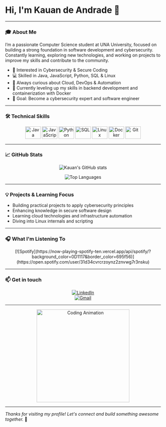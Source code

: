 # Hi, I'm Kauan de Andrade 👋

---

### 🎓 About Me

I’m a passionate Computer Science student at UNA University, focused on building a strong foundation in software development and cybersecurity.  
Constantly learning, exploring new technologies, and working on projects to improve my skills and contribute to the community.

- 🔐 Interested in Cybersecurity & Secure Coding  
- 💻 Skilled in Java, JavaScript, Python, SQL & Linux  
- 🚀 Always curious about Cloud, DevOps & Automation  
- 🌱 Currently leveling up my skills in backend development and containerization with Docker  
- 🎯 Goal: Become a cybersecurity expert and software engineer

---

### 🛠️ Technical Skills

<div align="center">

<img alt="Java" title="Java" height="40" width="50" src="https://cdn.jsdelivr.net/gh/devicons/devicon@latest/icons/java/java-original-wordmark.svg" />
<img alt="JavaScript" title="JavaScript" height="40" width="50" src="https://cdn.jsdelivr.net/gh/devicons/devicon@latest/icons/javascript/javascript-original.svg" />
<img alt="Python" title="Python" height="40" width="50" src="https://cdn.jsdelivr.net/gh/devicons/devicon@latest/icons/python/python-original-wordmark.svg" />
<img alt="SQL" title="SQL" height="40" width="50" src="https://cdn.jsdelivr.net/gh/devicons/devicon@latest/icons/mysql/mysql-original-wordmark.svg" />
<img alt="Linux" title="Linux" height="40" width="50" src="https://cdn.jsdelivr.net/gh/devicons/devicon@latest/icons/linux/linux-original.svg" />
<img alt="Docker" title="Docker" height="40" width="50" src="https://cdn.jsdelivr.net/gh/devicons/devicon@latest/icons/docker/docker-original-wordmark.svg" />
<img alt="Git" title="Git" height="40" width="50" src="https://cdn.jsdelivr.net/gh/devicons/devicon@latest/icons/git/git-original.svg" />

</div>

---

### 📈 GitHub Stats

<div align="center">

![Kauan's GitHub stats](https://github-readme-stats.vercel.app/api?username=KdAndrade&show_icons=true&theme=radical&include_all_commits=true&count_private=true)

![Top Languages](https://github-readme-stats.vercel.app/api/top-langs/?username=KdAndrade&layout=compact&theme=radical)

</div>

---

### 💡 Projects & Learning Focus

- Building practical projects to apply cybersecurity principles  
- Enhancing knowledge in secure software design  
- Learning cloud technologies and infrastructure automation  
- Diving into Linux internals and scripting

---

### 🎧 What I'm Listening To

<div align="center">
  [![Spotify](https://now-playing-spotify-ten.vercel.app/api/spotify/?background_color=0D1117&border_color=695f56)](https://open.spotify.com/user/31d34cvrcrzoynz2znvwg7r3nsku)
</div>

---

### 📫 Get in touch

<div align="center">

[![LinkedIn](https://img.shields.io/badge/LinkedIn-Kauan%20Andrade-blue?style=for-the-badge&logo=linkedin)](https://www.linkedin.com/in/kauan-de-andrade-oliveira-a20738275)  
[![Gmail](https://img.shields.io/badge/Gmail-kauand.andrade17@gmail.com-red?style=for-the-badge&logo=gmail)](mailto:kauand.andrade17@gmail.com)

</div>

---

<div align="center">

<img src="https://cdn.domestika.org/c_limit,dpr_1.0,f_auto,q_auto,w_820/v1449065969/content-items/001/469/066/CHAIN_A_MOTION_Pablo_dribbble_V02-original.gif?1449065969" alt="Coding Animation" width="300"/>

</div>

---

*Thanks for visiting my profile! Let's connect and build something awesome together.* 🚀
